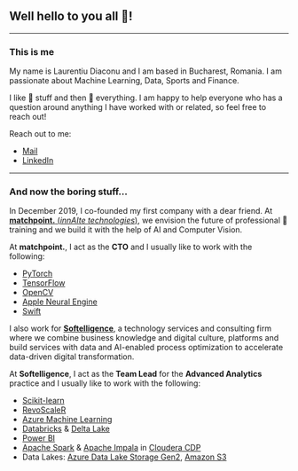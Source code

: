 ## Well hello to you all :wave:!
---
### This is me
My name is Laurentiu Diaconu and I am based in Bucharest, Romania. I am passionate about Machine Learning, Data, Sports and Finance.

I like :hammer: stuff and then :wrench: everything. I am happy to help everyone who has a question around anything I have worked with or related, so feel free to reach out!

Reach out to me:
- [Mail](laurentiu.diaconu@innaite.tech)
- [LinkedIn](https://www.linkedin.com/in/laurentiudiaconu/)
---
### And now the boring stuff...

In December 2019, I co-founded my first company with a dear friend. At [**matchpoint.** (*innAIte technologies*)](https://matchpoint.innaite.tech/), we envision the future of professional :tennis: training and we build it with the help of AI and Computer Vision.

At **matchpoint.**, I act as the **CTO** and I usually like to work with the following:

- [PyTorch](https://github.com/pytorch/pytorch)
- [TensorFlow](https://www.tensorflow.org/)
- [OpenCV](https://opencv.org/)
- [Apple Neural Engine](https://github.com/hollance/neural-engine)
- [Swift](https://developer.apple.com/swift/)

I also work for [**Softelligence**](https://www.softelligence.net/), a technology services and consulting firm where we combine business knowledge and digital culture, platforms and build services with data and AI-enabled process optimization to accelerate data-driven digital transformation.

At **Softelligence**, I act as the **Team Lead** for the **Advanced Analytics** practice and I usually like to work with the following:

- [Scikit-learn](https://scikit-learn.org/)
- [RevoScaleR](https://docs.microsoft.com/en-us/machine-learning-server/r-reference/revoscaler/revoscaler)
- [Azure Machine Learning](https://azure.microsoft.com/en-us/services/machine-learning/)
- [Databricks](https://databricks.com/) & [Delta Lake](https://delta.io/)
- [Power BI](https://powerbi.microsoft.com/en-us/)
- [Apache Spark](https://spark.apache.org/) & [Apache Impala](https://impala.apache.org/) in [Cloudera CDP](https://www.cloudera.com/products/cloudera-data-platform.html)
- Data Lakes: [Azure Data Lake Storage Gen2](https://docs.microsoft.com/en-us/azure/storage/blobs/data-lake-storage-introduction), [Amazon S3](https://aws.amazon.com/s3/)
